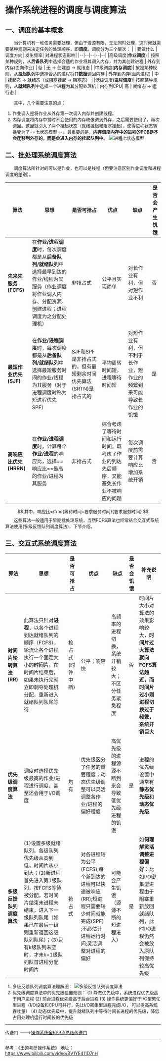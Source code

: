 # 操作系统进程的调度与调度算法

## 一、调度的基本概念
&emsp;&emsp;当计算机有一堆任务需要处理，但由于资源有限，无法同时处理，这时候就需要某种规则来决定任务的处理顺序，即**调度**。调度分为三个层次：
|  | 要做什么 |  调度方向| 发生频率| 对进程状态影响|
|--|--|--|--|--|
|高级调度(**作业调度**) | 按照某种规则，从**后备队列**中选择合适的作业将其调入内存，并为其创建进程 | 外存到内存(面向作业) | 低 | 无 -> 创建态 -> 就绪态 |
|中级调度(**内存调度**)| 按照某种规则，从**挂起队列**中选择合适的进程将其**数据**调回内存 | 外存到内存(面向进程) | 中 | 挂起态 -> 就绪态（或阻塞挂起 -> 阻塞态） |
|低级调度(**进程调度**)| 按照某种规则，从**就绪队列**中选择一个进程为其分配处理机 | 内存到CPU| 高 | 就绪态 -> 运行态 |

&emsp;&emsp;其中，几个需要注意的点：
 1. 作业调入是将作业从外存第一次调入内存并创建线程。
 2. 内存调度将内存中暂时不会使用的内存映像调到外存，之后需要使用了，再次调回。这里就引入了两个挂起状态（就绪挂起和阻塞挂起），使得进程状态转换变为了==七状态模型==。最重要的是，**内存调度内存中的进程的PCB是不会迁移到外存的，而是会进入内存的挂起队列中**。
![进程七状态模型](https://img-blog.csdnimg.cn/20210226193754742.png?x-oss-process=image/watermark,type_ZmFuZ3poZW5naGVpdGk,shadow_10,text_aHR0cHM6Ly9ibG9nLmNzZG4ubmV0L3dlaXhpbl8zODgzNjI3Mw==,size_16,color_FFFFFF,t_70#pic_center)
## 二、批处理系统调度算法
&emsp;&emsp;调度算法所针对的可以是作业，也可以是线程（但要注意区别作业调度和进程调度的差别）。

| 算法 | 思想 | 是否可抢占 | 优点 | 缺点 | 是否会产生饥饿 |
|--|--|--|--|--|--|
| **先来先服务(FCFS)** | 在**作业/进程调度**时，每次调度都是从**后备队列/就绪队列**中选择最早到达的作业/线程为其服务（作业调度将作业调入内存、分配资源、创建进程；进程调度为之分配处理机） | 非抢占式 | 公平且实现简单 | 对长作业有利，但对短作业不利  | 否 |
| **最短作业优先(SJF)** | 在**作业/进程调度**时，每次调度都是从**后备队列/就绪队列**中选择最短服务时间的作业/线程为其服务（对于进程调度时称为短进程优先SPF） | SJF和SPF是非抢占式的，但有最短剩余时间优先算法(SRTN)是抢占式的 | 平均周转时间短，进程等待时间短 | 对短作业有利，但不利于长作业，短作业的频繁到来可能导致长作业的饥饿  | 是 |
| **高响应比优先(HRRN)** | 在**作业/进程调度**时，计算每个**作业/进程**的响应比，选择==响应比==最高的作业/进程为其服务 | 非抢占式 | 综合考虑了等待时间和运行时间，既考虑了作业的到达先后顺序，又能避免长作业不被响应的问题 |  每次调度前需要计算响应比增加系统开销 | 否 |

$$
其中，响应比=\frac{等待时间+要求服务时间}{要求服务时间}
$$
&emsp;&emsp;这些算法一般适用于早期批处理系统，当然FCFS算法也经常结合交互式系统算法使用(多级反馈队列调度算法)，下节介绍。
## 三、交互式系统调度算法
| 算法 | 思想 | 是否可抢占 | 优点 | 缺点 | 是否会饥饿 | 补充说明 |
|--|--|--|--|--|--|--|
| **时间片轮转算法(RR)** | 此算法只针对**进程**，以各个进程到达就绪队列的顺序（FCFS），轮流让各个进程执行一个固定大小的**时间片**。在时间片结束后，如果未执行完就立即剥夺处理机分配，重新进入就绪队列队尾等待 | 抢占式(时钟中断) | 公平；响应快 | 高频率的进程切换，系统开销较大；不区分任务紧急程度 | 否 | 时间片大小对算法的效果影响较大，**时间片过大算法就向FCFS算法趋近，而时间片过小则进程切换过于频繁，系统开销巨大** |
| **优先级调度算法** | 调度时选择优先级最高的作业/进程进行调度，甚至还会用于I/O调度 | 均有 | 优先级区分了任务的重要程度；动态优先级调整可以灵活调整各作业/进程的偏好程度 | 高优先级的进程源源不断到来会导致低优先级进程的饥饿 | 是 | 进程的优先级设置中通常有**静态优先级**和**动态优先级**|
| **多级反馈队列调度算法** | (1)设置多级就绪队列，各级队列优先级从高到低，时间片从小到大；(2)新进程首先进入第1级队列，按FCFS等待被分配，若时间片结束未进程未结束，进入下一级队列队尾（如果已在最后一级则重新返回这级队列队尾）；(3)只有k级队列未空时，才未k+1级队列队首进程分配时间片 | 抢占式 | 对各进程较为公平(FCFS);每个新到达的进程可以快速被响应(RR);短进程只需要较少时间就能完成(SPF) ;不必估计进程运行时间;灵活调整对进程的偏好| 可能会产生饥饿（源源不断的短进程进入） | 是 | 如**何理解灵活调整进程偏好**：比如I/O密集型进程由于阻塞重新放回就绪队列，此时I/O进程仍然会被放入原队列保持较高优先级 |
 1. 多级反馈队列调度算法理解图：
![多级反馈队列调度算法](https://img-blog.csdnimg.cn/20210227104747956.png?x-oss-process=image/watermark,type_ZmFuZ3poZW5naGVpdGk,shadow_10,text_aHR0cHM6Ly9ibG9nLmNzZG4ubmV0L3dlaXhpbl8zODgzNjI3Mw==,size_16,color_FFFFFF,t_70#pic_center)
2. 优先级调度算法中的优先级设置规则：
(1) 静态优先级中，系统进程优先级高于用户进程 
(2) 前台进程优先级高于后台进程 
(3) 操作系统更偏好于I/O型繁忙型进程（I/O设备和CPU可并行，先让I/O密集型进程完成I/O，  可以提高系统吞吐量）
(4) 动态优先级中，提升就绪队列中等待时间长进程的优先级，降低占用处理机运行时间长的优先级
------
传送门 --->[操作系统全知识点总结传送门](https://blog.csdn.net/weixin_38836273/article/details/114120017)

------
参考：《王道考研操作系统》
地址：https://www.bilibili.com/video/BV1YE411D7nH
